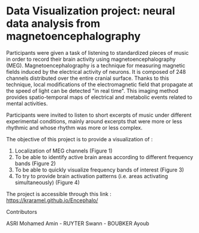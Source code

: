 # Data Visualization project: neural data analysis from magnetoencephalography

Participants were given a task of listening to standardized pieces of music in order to record their brain activity using magnetoencephalography (MEG). Magnetoencephalography is a technique for measuring magnetic fields induced by the electrical activity of neurons. It is composed of 248 channels distributed over the entire cranial surface. Thanks to this technique, local modifications of the electromagnetic field that propagate at the speed of light can be detected "in real time". This imaging method provides spatio-temporal maps of electrical and metabolic events related to mental activities.

Participants were invited to listen to short excerpts of music under different experimental conditions, mainly around excerpts that were more or less rhythmic and whose rhythm was more or less complex. 

The objective of this project is to provide a visualization of :

1. Localization of MEG channels (Figure 1)
2. To be able to identify active brain areas according to different frequency bands (Figure 2)
3. To be able to quickly visualize frequency bands of interest (Figure 3)
4. To try to provide brain activation patterns (i.e. areas activating simultaneously) (Figure 4)

The project is accessible through this link  : https://kraramel.github.io/Encephalo/

Contributors

ASRI Mohamed Amin -
RUYTER Swann -
BOUBKER Ayoub 
